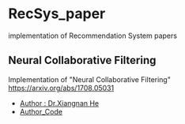 # RecSys_paper
implementation of Recommendation System papers

## Neural Collaborative Filtering
Implementation of "Neural Collaborative Filtering"   
https://arxiv.org/abs/1708.05031

* [Author : Dr.Xiangnan He](http://staff.ustc.edu.cn/~hexn/)
* [Author_Code](https://github.com/hexiangnan/neural_collaborative_filtering)
